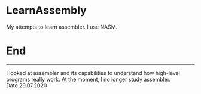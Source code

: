 # LearnAssembly
My attempts to learn assembler. I use NASM.
# End
------------------------------------------
I looked at assembler and its capabilities to understand how high-level programs really work.
At the moment, I no longer study assembler. <br>
Date 29.07.2020
